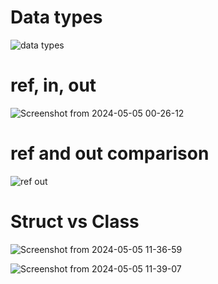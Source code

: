 <h1>Data types</h1>

![data types](https://github.com/nicatrahimov/c--learning/assets/123580958/ff054c7a-8e3b-4421-b1ad-981188763203)


<h1>ref, in, out</h1>

![Screenshot from 2024-05-05 00-26-12](https://github.com/nicatrahimov/c-sharp-learning/assets/123580958/4cbb5ab5-8586-46ae-a5fe-77772f466de6)


<h1>ref and out comparison</h1>

![ref out](https://github.com/nicatrahimov/c--learning/assets/123580958/7cb49f2a-11e5-40ad-bec8-8106186df448)

<h1>Struct vs Class</h1>

![Screenshot from 2024-05-05 11-36-59](https://github.com/nicatrahimov/c-sharp-learning/assets/123580958/d05954b5-ca33-49b7-9233-53ce99cb93dc)


![Screenshot from 2024-05-05 11-39-07](https://github.com/nicatrahimov/c-sharp-learning/assets/123580958/8d6333ff-2d44-4ffa-9e54-45906fa9726c)
